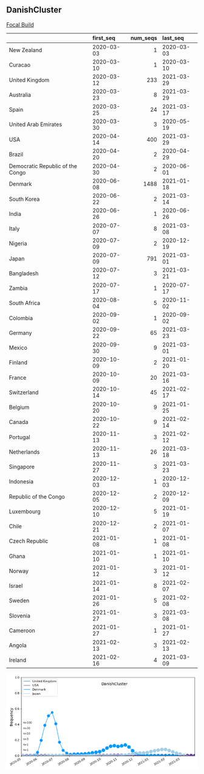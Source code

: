 

## DanishCluster
[Focal Build](https://nextstrain.org/groups/neherlab/ncov/DanishCluster?f_country=Denmark)

|                                  | first_seq   |   num_seqs | last_seq   |
|:---------------------------------|:------------|-----------:|:-----------|
| New Zealand                      | 2020-03-03  |          1 | 2020-03-03 |
| Curacao                          | 2020-03-10  |          1 | 2020-03-10 |
| United Kingdom                   | 2020-03-12  |        233 | 2021-03-29 |
| Australia                        | 2020-03-23  |          8 | 2021-03-29 |
| Spain                            | 2020-03-25  |         24 | 2021-03-17 |
| United Arab Emirates             | 2020-03-30  |          3 | 2020-05-19 |
| USA                              | 2020-04-14  |        400 | 2021-03-29 |
| Brazil                           | 2020-04-20  |          2 | 2020-04-29 |
| Democratic Republic of the Congo | 2020-04-30  |          2 | 2020-06-01 |
| Denmark                          | 2020-06-08  |       1488 | 2021-01-18 |
| South Korea                      | 2020-06-22  |          2 | 2021-03-14 |
| India                            | 2020-06-26  |          1 | 2020-06-26 |
| Italy                            | 2020-07-07  |          8 | 2021-03-08 |
| Nigeria                          | 2020-07-09  |          2 | 2020-12-19 |
| Japan                            | 2020-07-09  |        791 | 2021-03-01 |
| Bangladesh                       | 2020-07-12  |          3 | 2021-03-21 |
| Zambia                           | 2020-07-17  |          1 | 2020-07-17 |
| South Africa                     | 2020-08-04  |          5 | 2020-11-02 |
| Colombia                         | 2020-09-02  |          1 | 2020-09-02 |
| Germany                          | 2020-09-22  |         65 | 2021-03-23 |
| Mexico                           | 2020-09-30  |          9 | 2021-03-01 |
| Finland                          | 2020-10-09  |          2 | 2021-01-20 |
| France                           | 2020-10-09  |         20 | 2021-03-16 |
| Switzerland                      | 2020-10-14  |         45 | 2021-02-17 |
| Belgium                          | 2020-10-20  |          9 | 2021-01-25 |
| Canada                           | 2020-10-22  |          9 | 2021-02-14 |
| Portugal                         | 2020-11-13  |          3 | 2021-02-12 |
| Netherlands                      | 2020-11-13  |         26 | 2021-03-18 |
| Singapore                        | 2020-11-27  |          3 | 2021-03-23 |
| Indonesia                        | 2020-12-03  |          1 | 2020-12-03 |
| Republic of the Congo            | 2020-12-05  |          2 | 2020-12-09 |
| Luxembourg                       | 2020-12-10  |          5 | 2021-01-19 |
| Chile                            | 2020-12-21  |          2 | 2021-01-07 |
| Czech Republic                   | 2021-01-08  |          1 | 2021-01-08 |
| Ghana                            | 2021-01-10  |          1 | 2021-01-10 |
| Norway                           | 2021-01-12  |          3 | 2021-01-12 |
| Israel                           | 2021-01-14  |          8 | 2021-02-07 |
| Sweden                           | 2021-01-26  |          5 | 2021-02-08 |
| Slovenia                         | 2021-01-27  |          3 | 2021-03-08 |
| Cameroon                         | 2021-01-27  |          1 | 2021-01-27 |
| Angola                           | 2021-02-13  |          3 | 2021-02-13 |
| Ireland                          | 2021-02-16  |          4 | 2021-03-09 |

![Overall trends DanishCluster](/overall_trends_figures/overall_trends_DanishCluster.png)